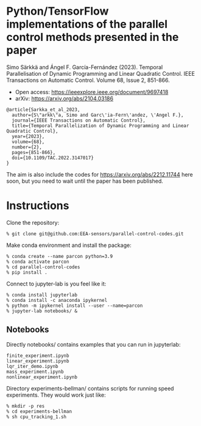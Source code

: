# Python/TensorFlow implementations of the parallel control methods presented in the paper

Simo Särkkä and Ángel F. García-Fernández (2023). Temporal Parallelisation of Dynamic Programming and Linear Quadratic Control. IEEE Transactions on Automatic Control. Volume 68, Issue 2, 851-866.

- Open access: https://ieeexplore.ieee.org/document/9697418
- arXiv: https://arxiv.org/abs/2104.03186

```
@article{Sarkka_et_al_2023,
  author={S\"arkk\"a, Simo and Garc\'ia-Fern\'andez, \'Angel F.},
  journal={IEEE Transactions on Automatic Control}, 
  title={Temporal Parallelization of Dynamic Programming and Linear Quadratic Control}, 
  year={2023},
  volume={68},
  number={2},
  pages={851-866},
  doi={10.1109/TAC.2022.3147017}
}
```

The aim is also include the codes for https://arxiv.org/abs/2212.11744 here soon, but you need to wait until the paper has been published.

# Instructions

Clone the repository:

```
% git clone git@github.com:EEA-sensors/parallel-control-codes.git
```

Make conda environment and install the package:

```
% conda create --name parcon python=3.9
% conda activate parcon
% cd parallel-control-codes
% pip install .
```

Connect to jupyter-lab is you feel like it:

```
% conda install jupyterlab
% conda install -c anaconda ipykernel
% python -m ipykernel install --user --name=parcon
% jupyter-lab notebooks/ &
```

## Notebooks

Directly notebooks/ contains examples that you can run in jupyterlab:

```
finite_experiment.ipynb
linear_experiment.ipynb
lqr_iter_demo.ipynb
mass_experiment.ipynb
nonlinear_experiment.ipynb
```

Directory experiments-bellman/ contains scripts for running speed experiments. They would work just like:

```
% mkdir -p res
% cd experiments-bellman
% sh cpu_tracking_1.sh
```

